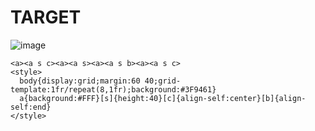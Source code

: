 # TARGET

![image](https://github.com/user-attachments/assets/2d93c53d-2bc5-4592-af43-c853acbbef92)

```
<a><a s c><a><a s><a><a s b><a><a s c>
<style>
  body{display:grid;margin:60 40;grid-template:1fr/repeat(8,1fr);background:#3F9461}
  a{background:#FFF}[s]{height:40}[c]{align-self:center}[b]{align-self:end}
</style>
```
